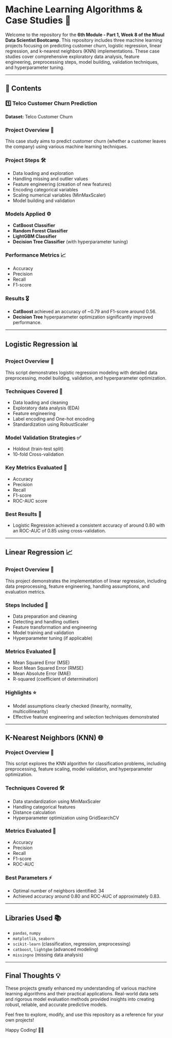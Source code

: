 # Machine Learning Algorithms & Case Studies 🚀

Welcome to the repository for the **6th Module - Part 1, Week 8 of the Miuul Data Scientist Bootcamp**. This repository includes three machine learning projects focusing on predicting customer churn, logistic regression, linear regression, and k-nearest neighbors (KNN) implementations. These case studies cover comprehensive exploratory data analysis, feature engineering, preprocessing steps, model building, validation techniques, and hyperparameter tuning.

---

## 📂 Contents

### 1️⃣ Telco Customer Churn Prediction

**Dataset:** Telco Customer Churn

### Project Overview 🎯
This case study aims to predict customer churn (whether a customer leaves the company) using various machine learning techniques.

### Project Steps 🛠️
- Data loading and exploration
- Handling missing and outlier values
- Feature engineering (creation of new features)
- Encoding categorical variables
- Scaling numerical variables (MinMaxScaler)
- Model building and validation

### Models Applied ⚙️
- **CatBoost Classifier**
- **Random Forest Classifier**
- **LightGBM Classifier**
- **Decision Tree Classifier** (with hyperparameter tuning)

### Performance Metrics 📈
- Accuracy
- Precision
- Recall
- F1-score

### Results 🎖️
- **CatBoost** achieved an accuracy of ~0.79 and F1-score around 0.56.
- **Decision Tree** hyperparameter optimization significantly improved performance.

---

## Logistic Regression 📊

### Project Overview 🎯
This script demonstrates logistic regression modeling with detailed data preprocessing, model building, validation, and hyperparameter optimization.

### Techniques Covered 🧩
- Data loading and cleaning
- Exploratory data analysis (EDA)
- Feature engineering
- Label encoding and One-hot encoding
- Standardization using RobustScaler

### Model Validation Strategies ✅
- Holdout (train-test split)
- 10-fold Cross-validation

### Key Metrics Evaluated 📐
- Accuracy
- Precision
- Recall
- F1-score
- ROC-AUC score

### Best Results 🥇
- Logistic Regression achieved a consistent accuracy of around 0.80 with an ROC-AUC of 0.85 using cross-validation.

---

## Linear Regression 📈

### Project Overview 🎯
This project demonstrates the implementation of linear regression, including data preprocessing, feature engineering, handling assumptions, and evaluation metrics.

### Steps Included 🔧
- Data preparation and cleaning
- Detecting and handling outliers
- Feature transformation and engineering
- Model training and validation
- Hyperparameter tuning (if applicable)

### Metrics Evaluated 📏
- Mean Squared Error (MSE)
- Root Mean Squared Error (RMSE)
- Mean Absolute Error (MAE)
- R-squared (coefficient of determination)

### Highlights ⭐
- Model assumptions clearly checked (linearity, normality, multicollinearity)
- Effective feature engineering and selection techniques demonstrated

---

## K-Nearest Neighbors (KNN) 🌐

### Project Overview 🎯
This script explores the KNN algorithm for classification problems, including preprocessing, feature scaling, model validation, and hyperparameter optimization.

### Techniques Covered 🛠️
- Data standardization using MinMaxScaler
- Handling categorical features
- Distance calculation
- Hyperparameter optimization using GridSearchCV

### Metrics Evaluated 📏
- Accuracy
- Precision
- Recall
- F1-score
- ROC-AUC

### Best Parameters ⚡
- Optimal number of neighbors identified: 34
- Achieved accuracy around 0.80 and ROC-AUC of approximately 0.83.

---

## Libraries Used 📚
- `pandas`, `numpy`
- `matplotlib`, `seaborn`
- `scikit-learn` (classification, regression, preprocessing)
- `catboost`, `lightgbm` (advanced modeling)
- `missingno` (missing data analysis)

---

## Final Thoughts 💡
These projects greatly enhanced my understanding of various machine learning algorithms and their practical applications. Real-world data sets and rigorous model evaluation methods provided insights into creating robust, reliable, and accurate predictive models.

Feel free to explore, modify, and use this repository as a reference for your own projects!

Happy Coding! 🚀😊

